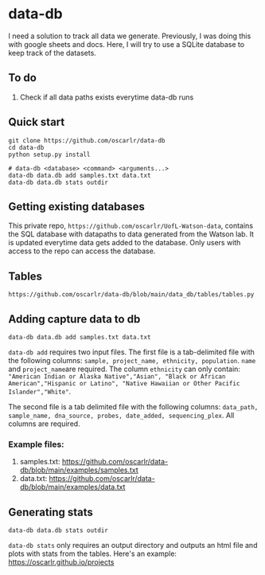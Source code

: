 # data-db
I need a solution to track all data we generate. Previously, I was doing this with google sheets and docs. Here, I will try to use a SQLite database to keep track of the datasets.
## To do
1. Check if all data paths exists everytime data-db runs

## Quick start
```
git clone https://github.com/oscarlr/data-db
cd data-db
python setup.py install

# data-db <database> <command> <arguments...>
data-db data.db add samples.txt data.txt
data-db data.db stats outdir
```

## Getting existing databases
This private repo, `https://github.com/oscarlr/UofL-Watson-data`, contains the SQL database with datapaths to data generated from the Watson lab. It is updated everytime data gets added to the database. Only users with access to the repo can access the database.

## Tables
```
https://github.com/oscarlr/data-db/blob/main/data_db/tables/tables.py
```

## Adding capture data to db
```
data-db data.db add samples.txt data.txt
```
`data-db add` requires two input files. The first file is a tab-delimited file with the following columns: ``` sample, project_name, ethnicity, population ```. ```name``` and ```project_name```are required. The column  ```ethnicity``` can only contain: ```"American Indian or Alaska Native","Asian", "Black or African American","Hispanic or Latino", "Native Hawaiian or Other Pacific Islander","White"```. 

The second file is a tab delimited file with the following columns: ```data_path, sample_name, dna_source, probes, date_added, sequencing_plex```. All columns are required. 

### Example files:
1. samples.txt: https://github.com/oscarlr/data-db/blob/main/examples/samples.txt
2. data.txt: https://github.com/oscarlr/data-db/blob/main/examples/data.txt

## Generating stats
```
data-db data.db stats outdir
```
`data-db stats` only requires an output directory and outputs an html file and plots with stats from the tables. Here's an example: https://oscarlr.github.io/projects
